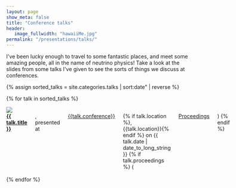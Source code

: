 ```yaml
---
layout: page
show_meta: false
title: "Conference talks"
header:
   image_fullwidth: "hawaiiMe.jpg"
permalink: "/presentations/talks/"
---
```

I've been lucky enough to travel to some fantastic places, and meet some amazing people, all in the name of neutrino physics! Take a look at the slides from some talks I've given to see the sorts of things we discuss at conferences.

{% assign sorted_talks = site.categories.talks | sort:date" | reverse %}

{% for talk in sorted_talks %}
<div class="row" markdown="1">
<div class="small-4 columns"><img src="../..{{talk.image}}"></div>
<div class="small-8 columns">
<a href="{{ talk.slides }}" target="_blank"> <strong>{{ talk.title }}</strong></a>, presented  at <a href="{{talk.exturl}}" target="_blank">{{talk.conference}}</a>{% if talk.location %}, {{talk.location}}{% endif %} on {{ talk.date | date_to_long_string }}
{% if talk.proceedings %}  (<a href="{{talk.proceedings}}" target="_blank">Proceedings</a>) {% endif %}
</div>
</div>
<br/>
{% endfor %}


